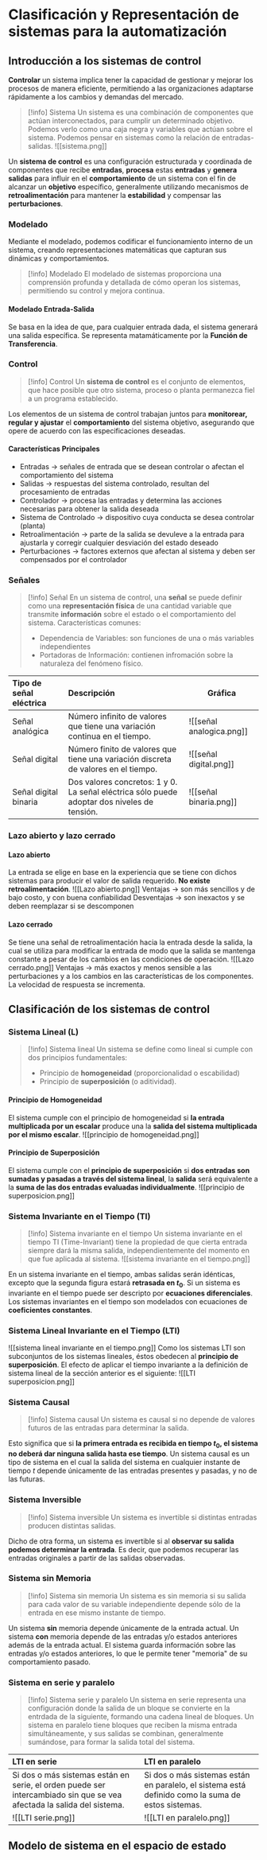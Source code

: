 # Clasificación y Representación de sistemas para la automatización
## Introducción a los sistemas de control
**Controlar** un sistema implica tener la capacidad de gestionar y mejorar los procesos de manera eficiente, permitiendo a las organizaciones adaptarse rápidamente a los cambios y demandas del mercado.
> [!info] Sistema
>  Un sistema es una combinación de componentes que actúan interconectados, para cumplir un determinado objetivo.
>  Podemos verlo como una caja negra y variables que actúan sobre el sistema. Podemos pensar en sistemas como la relación de entradas-salidas.
>  ![[sistema.png]]

Un **sistema de control** es una configuración estructurada y coordinada de componentes que recibe **entradas**, **procesa** estas **entradas** y **genera salidas** para influir en el **comportamiento** de un sistema con el fin de alcanzar un **objetivo** específico, generalmente utilizando mecanismos de **retroalimentación** para mantener la **estabilidad** y compensar las **perturbaciones**.
### Modelado
Mediante el modelado, podemos codificar el funcionamiento interno de un sistema, creando representaciones matemáticas que capturan sus dinámicas y comportamientos.
> [!info] Modelado
>  El modelado de sistemas proporciona una comprensión profunda y detallada de cómo operan los sistemas, permitiendo su control y mejora continua.
#### Modelado Entrada-Salida
Se basa en la idea de que, para cualquier entrada dada, el sistema generará una salida específica.
Se representa matamáticamente por la **Función de Transferencia**.
### Control
> [!info] Control
>  Un **sistema de control** es el conjunto de elementos, que hace posible que otro sistema, proceso o planta permanezca fiel a un programa establecido.

Los elementos de un sistema de control trabajan juntos para **monitorear, regular y ajustar** el **comportamiento** del sistema objetivo, asegurando que opere de acuerdo con las especificaciones deseadas.
#### Características Principales
- Entradas $\to$ señales de entrada que se desean controlar o afectan el comportamiento del sistema
- Salidas $\to$ respuestas del sistema controlado, resultan del procesamiento de entradas
- Controlador $\to$ procesa las entradas y determina las acciones necesarias para obtener la salida deseada
- Sistema de Controlado $\to$ dispositivo cuya conducta se desea controlar (planta)
- Retroalimentación $\to$ parte de la salida se devuleve a la entrada para ajustarla y corregir cualquier desviación del estado deseado
- Perturbaciones $\to$ factores externos que afectan al sistema y deben ser compensados por el controlador
### Señales
> [!info] Señal
>  En un sistema de control, una **señal** se puede definir como una **representación física** de una cantidad variable que transmite **información** sobre el estado o el comportamiento del sistema.
>  Características comunes:
>  - Dependencia de Variables: son funciones de una o más variables independientes
>  - Portadoras de Información: contienen infromación sobre la naturaleza del fenómeno físico.

| Tipo de señal eléctrica | Descripción                                                                                 | Gráfica                  |
| :---------------------- | :------------------------------------------------------------------------------------------ | ------------------------ |
| Señal analógica         | Número infinito de valores que tiene una variación continua en el tiempo.                   | ![[señal analogica.png]] |
| Señal digital           | Número finito de valores que tiene una variación discreta de valores en el tiempo.          | ![[señal digital.png]]   |
| Señal digital binaria   | Dos valores concretos: 1 y 0. La señal eléctrica sólo puede adoptar dos niveles de tensión. | ![[señal binaria.png]]   |
### Lazo abierto y  lazo cerrado
#### Lazo abierto
La entrada se elige en base en la experiencia que se tiene con dichos sistemas para producir el valor de salida requerido. **No existe retroalimentación**.
![[Lazo abierto.png]]
Ventajas $\to$ son más sencillos y de bajo costo, y con buena confiabilidad
Desventajas $\to$ son inexactos y se deben reemplazar si se descomponen
#### Lazo cerrado
Se tiene una señal de retroalimentación hacia la entrada desde la salida, la cual se utiliza para modificar la entrada de modo que la salida se mantenga constante a pesar de los cambios en las condiciones de operación.
![[Lazo cerrado.png]]
Ventajas $\to$ más exactos y menos sensible a las perturbaciones y a los cambios en las características de los componentes. La velocidad de respuesta se incrementa.
## Clasificación de los sistemas de control
### Sistema Lineal (L)
> [!info] Sistema lineal
> Un sistema se define como lineal si cumple con dos principios fundamentales:
> - Principio de **homogeneidad** (proporcionalidad o escabilidad)
> - Principio de **superposición** (o aditividad).
#### Principio de Homogeneidad
El sistema cumple con el principio de homogeneidad si **la entrada multiplicada por un escalar** produce una la **salida del sistema multiplicada por el mismo escalar**.
![[principio de homogeneidad.png]]
#### Principio de Superposición
El sistema cumple con el **principio de superposición** si **dos entradas son sumadas y pasadas a través del sistema lineal**, la **salida** será equivalente a la **suma de las dos entradas evaluadas individualmente**.
![[principio de superposicion.png]]
### Sistema Invariante en el Tiempo (TI)
> [!info] Sistema invariante en el tiempo
> Un sistema invariante en el tiempo TI (Time-Invariant) tiene la propiedad de que cierta entrada siempre dará la misma salida, independientemente del momento en que fue aplicada al sistema.
> ![[sistema invariante en el tiempo.png]]

En un sistema invariante en el tiempo, ambas salidas serán idénticas, excepto que la segunda figura estará **retrasada en $t_{0}$**.
Si un sistema es invariante en el tiempo puede ser descripto por **ecuaciones diferenciales**. Los sistemas invariantes en el tiempo son modelados con ecuaciones de **coeficientes constantes**.
### Sistema Lineal Invariante en el Tiempo (LTI)
![[sistema lineal invariante en el tiempo.png]]
Como los sistemas LTI son subconjuntos de los sistemas lineales, éstos obedecen al **principio de superposición**. El efecto de aplicar el tiempo invariante a la definición de sistema lineal de la sección anterior es el siguiente:
![[LTI superposicion.png]]
### Sistema Causal
> [!info] Sistema causal
> Un sistema es causal si no depende de valores futuros de las entradas para determinar la salida.

Esto significa que si **la primera entrada es recibida en tiempo $t_{0}$, el sistema no deberá dar ninguna salida hasta ese tiempo**.
Un sistema causal es un tipo de sistema en el cual la salida del sistema en cualquier instante de tiempo $t$ depende únicamente de las entradas presentes y pasadas, y no de las futuras.
### Sistema Inversible
> [!info] Sistema inversible
> Un sistema es invertible si distintas entradas producen distintas salidas.

Dicho de otra forma, un sistema es invertible si al **observar su salida podemos determinar la entrada**. Es decir, que podemos recuperar las entradas originales a partir de las salidas observadas.
### Sistema sin Memoria
> [!info] Sistema sin memoria
> Un sistema es sin memoria si su salida para cada valor de su variable independiente depende sólo de la entrada en ese mismo instante de tiempo.

Un sistema **sin** memoria depende únicamente de la entrada actual.
Un sistema **con** memoria depende de las entradas y/o estados anteriores además de la entrada actual. El sistema guarda información sobre las entradas y/o estados anteriores, lo que le permite tener "memoria" de su comportamiento pasado.
### Sistema en serie y paralelo
> [!info] Sistema serie y paralelo
> Un sistema en serie representa una configuración donde la salida de un bloque se convierte en la entrdada de la siguiente, formando una cadena lineal de bloques.
> Un sistema en paralelo tiene bloques que reciben la misma entrada simultáneamente, y sus salidas se combinan, generalmente sumándose, para formar la salida total del sistema.

| LTI en serie                                                                                                          | LTI en paralelo                                                                                   |
| :-------------------------------------------------------------------------------------------------------------------- | :------------------------------------------------------------------------------------------------ |
| Si dos o más sistemas están en serie, el orden puede ser intercambiado sin que se vea afectada la salida del sistema. | Si dos o más sistemas están en paralelo, el sistema está definido como la suma de estos sistemas. |
| ![[LTI serie.png]]                                                                                                    | ![[LTI en paralelo.png]]                                                              |
## Modelo de sistema en el espacio de estado
